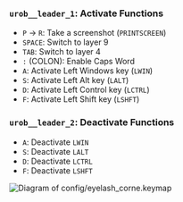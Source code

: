 ### `urob__leader_1`: Activate Functions

- `P` → `R`: Take a screenshot (`PRINTSCREEN`)  
- `SPACE`: Switch to layer 9  
- `TAB`: Switch to layer 4  
- `:` (COLON): Enable Caps Word  
- `A`: Activate Left Windows key (`LWIN`)  
- `S`: Activate Left Alt key (`LALT`)  
- `D`: Activate Left Control key (`LCTRL`)  
- `F`: Activate Left Shift key (`LSHFT`)  

### `urob__leader_2`: Deactivate Functions

- `A`: Deactivate `LWIN`  
- `S`: Deactivate `LALT`  
- `D`: Deactivate `LCTRL`  
- `F`: Deactivate `LSHFT`  

![Diagram of config/eyelash_corne.keymap](keymap-drawer/eyelash_corne.svg "generated by @caksoylar's Keymap Drawer")
